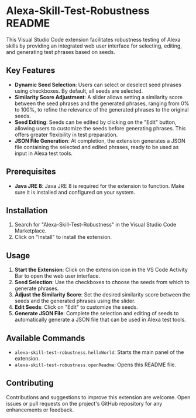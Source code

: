 # Alexa-Skill-Test-Robustness README

This Visual Studio Code extension facilitates robustness testing of Alexa skills by providing an integrated web user interface for selecting, editing, and generating test phrases based on seeds.

## Key Features

- **Dynamic Seed Selection**: Users can select or deselect seed phrases using checkboxes. By default, all seeds are selected.
- **Similarity Score Adjustment**: A slider allows setting a similarity score between the seed phrases and the generated phrases, ranging from 0% to 100%, to refine the relevance of the generated phrases to the original seeds.
- **Seed Editing**: Seeds can be edited by clicking on the "Edit" button, allowing users to customize the seeds before generating phrases. This offers greater flexibility in test preparation.
- **JSON File Generation**: At completion, the extension generates a JSON file containing the selected and edited phrases, ready to be used as input in Alexa test tools.

## Prerequisites

- **Java JRE 8**: Java JRE 8 is required for the extension to function. Make sure it is installed and configured on your system.

## Installation

1. Search for "Alexa-Skill-Test-Robustness" in the Visual Studio Code Marketplace.
2. Click on "Install" to install the extension.

## Usage

1. **Start the Extension**: Click on the extension icon in the VS Code Activity Bar to open the web user interface.
2. **Seed Selection**: Use the checkboxes to choose the seeds from which to generate phrases.
3. **Adjust the Similarity Score**: Set the desired similarity score between the seeds and the generated phrases using the slider.
4. **Edit Seeds**: Click on "Edit" to customize the seeds.
5. **Generate JSON File**: Complete the selection and editing of seeds to automatically generate a JSON file that can be used in Alexa test tools.

## Available Commands

- `alexa-skill-test-robustness.helloWorld`: Starts the main panel of the extension.
- `alexa-skill-test-robustness.openReadme`: Opens this README file.

## Contributing

Contributions and suggestions to improve this extension are welcome. Open issues or pull requests on the project's GitHub repository for any enhancements or feedback.
